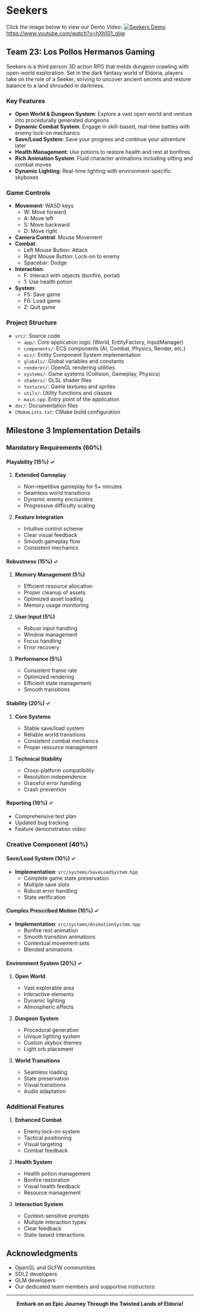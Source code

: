 # Seekers
Click the image below to view our Demo Video:
[![Seekers Demo](https://img.youtube.com/vi/hXh101_gjjw/0.jpg)](https://www.youtube.com/watch?v=hXh101_gjjw)
https://www.youtube.com/watch?v=hXh101_gjjw

## Team 23: Los Pollos Hermanos Gaming

Seekers is a third person 3D action RPG that melds dungeon crawling with open-world exploration. Set in the dark fantasy world of Eldoria, players take on the role of a Seeker, striving to uncover ancient secrets and restore balance to a land shrouded in darkness.

### Key Features

- **Open World & Dungeon System**: Explore a vast open world and venture into procedurally generated dungeons
- **Dynamic Combat System**: Engage in skill-based, real-time battles with enemy lock-on mechanics
- **Save/Load System**: Save your progress and continue your adventure later
- **Health Management**: Use potions to restore health and rest at bonfires
- **Rich Animation System**: Fluid character animations including sitting and combat moves
- **Dynamic Lighting**: Real-time lighting with environment-specific skyboxes

### Game Controls

- **Movement**: WASD keys
  - W: Move forward
  - A: Move left
  - S: Move backward
  - D: Move right
- **Camera Control**: Mouse Movement
- **Combat**:
  - Left Mouse Button: Attack
  - Right Mouse Button: Lock-on to enemy
  - Spacebar: Dodge
- **Interaction**:
  - F: Interact with objects (bonfire, portal)
  - 1: Use health potion
- **System**:
  - F5: Save game
  - F6: Load game
  - Z: Quit game

### Project Structure

- `src/`: Source code
  - `app/`: Core application logic (World, EntityFactory, InputManager)
  - `components/`: ECS components (AI, Combat, Physics, Render, etc.)
  - `ecs/`: Entity Component System implementation
  - `globals/`: Global variables and constants
  - `renderer/`: OpenGL rendering utilities
  - `systems/`: Game systems (Collision, Gameplay, Physics)
  - `shaders/`: GLSL shader files
  - `textures/`: Game textures and sprites
  - `utils/`: Utility functions and classes
  - `main.cpp`: Entry point of the application
- `doc/`: Documentation files
- `CMakeLists.txt`: CMake build configuration

## Milestone 3 Implementation Details

### Mandatory Requirements (60%)

#### Playability (15%) ✓

1. **Extended Gameplay**
   - Non-repetitive gameplay for 5+ minutes
   - Seamless world transitions
   - Dynamic enemy encounters
   - Progressive difficulty scaling

2. **Feature Integration**
   - Intuitive control scheme
   - Clear visual feedback
   - Smooth gameplay flow
   - Consistent mechanics

#### Robustness (15%) ✓

1. **Memory Management (5%)**
   - Efficient resource allocation
   - Proper cleanup of assets
   - Optimized asset loading
   - Memory usage monitoring

2. **User Input (5%)**
   - Robust input handling
   - Window management
   - Focus handling
   - Error recovery

3. **Performance (5%)**
   - Consistent frame rate
   - Optimized rendering
   - Efficient state management
   - Smooth transitions

#### Stability (20%) ✓

1. **Core Systems**
   - Stable save/load system
   - Reliable world transitions
   - Consistent combat mechanics
   - Proper resource management

2. **Technical Stability**
   - Cross-platform compatibility
   - Resolution independence
   - Graceful error handling
   - Crash prevention

#### Reporting (10%) ✓
- Comprehensive test plan
- Updated bug tracking
- Feature demonstration video

### Creative Component (40%)

#### Save/Load System (10%) ✓
- **Implementation**: `src/systems/SaveLoadSystem.hpp`
  - Complete game state preservation
  - Multiple save slots
  - Robust error handling
  - State verification

#### Complex Prescribed Motion (10%) ✓
- **Implementation**: `src/systems/AnimationSystem.hpp`
  - Bonfire rest animation
  - Smooth transition animations
  - Contextual movement sets
  - Blended animations

#### Environment System (20%) ✓

1. **Open World**
   - Vast explorable area
   - Interactive elements
   - Dynamic lighting
   - Atmospheric effects

2. **Dungeon System**
   - Procedural generation
   - Unique lighting system
   - Custom skybox themes
   - Light orb placement

3. **World Transitions**
   - Seamless loading
   - State preservation
   - Visual transitions
   - Audio adaptation

### Additional Features

1. **Enhanced Combat**
   - Enemy lock-on system
   - Tactical positioning
   - Visual targeting
   - Combat feedback

2. **Health System**
   - Health potion management
   - Bonfire restoration
   - Visual health feedback
   - Resource management

3. **Interaction System**
   - Context-sensitive prompts
   - Multiple interaction types
   - Clear feedback
   - State-based interactions

## Acknowledgments

- OpenGL and GLFW communities
- SDL2 developers
- GLM developers
- Our dedicated team members and supportive instructors

---

<p align="center">
    <strong>Embark on an Epic Journey Through the Twisted Lands of Eldoria!</strong>
</p>
